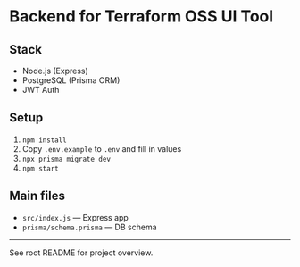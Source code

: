 # Backend for Terraform OSS UI Tool

## Stack
- Node.js (Express)
- PostgreSQL (Prisma ORM)
- JWT Auth

## Setup
1. `npm install`
2. Copy `.env.example` to `.env` and fill in values
3. `npx prisma migrate dev`
4. `npm start`

## Main files
- `src/index.js` — Express app
- `prisma/schema.prisma` — DB schema

---

See root README for project overview.

